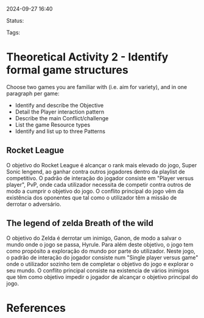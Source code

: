 2024-09-27 16:40

Status: 

Tags: 

# Theoretical Activity 2 - Identify formal game structures

Choose two games you are familiar with (i.e. aim for variety), and in one paragraph per game:

- Identify and describe the Objective 
- Detail the Player interaction pattern 
- Describe the main Conflict/challenge
- List the game Resource types
- Identify and list up to three Patterns

## Rocket League

O objetivo do Rocket League é alcançar o rank mais elevado do jogo, Super Sonic lengend, ao ganhar contra outros jogadores dentro da playlist de competitivo. O padrão de interação do jogador consiste em "Player versus player", PvP, onde cada utilizador necessita de competir contra outros de modo a cumprir o objetivo do jogo. O conflito principal do jogo vêm da existência dos oponentes que tal como o utilizador têm  a missão de derrotar o adversário.

## The legend of zelda Breath of the wild 

O objetivo do Zelda é derrotar um inimigo, Ganon, de modo a salvar o mundo onde o jogo se passa, Hyrule. Para além deste objetivo, o jogo tem como propósito a exploração do mundo por parte do utilizador. Neste jogo, o padrão de interação do jogador consiste num "Single player versus game" onde o utilizador sozinho tem de completar o objetivo do jogo e explorar o seu mundo. O conflito principal consiste na existencia de vários inimigos que têm como objetivo impedir o jogador de alcançar o objetivo principal do jogo.

# References

